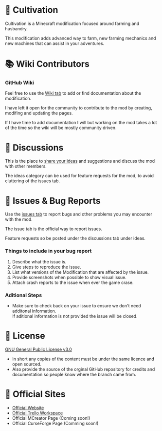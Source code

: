 # 🚜 Cultivation
Cultivation is a Minecraft modification focused around farming and husbandry.  
  
This modification adds advanced way to farm, new farming mechanics and new machines that can assist in your adventures.

# 📚 Wiki Contributors
### GitHub Wiki
Feel free to use the [Wiki tab](https://github.com/MC-Cultivation/Cultivation/wiki) to add or find documentation about the modification.  
  
I have left it open for the community to contribute to the mod by creating, modifing and updating the pages.  
  
If I have time to add documentation I will but working on the mod takes a lot of the time so the wiki will be mostly community driven.

# 💬 Discussions
This is the place to [share your ideas](https://github.com/MC-Cultivation/Cultivation/discussions/categories/ideas) and suggestions and discuss the mod with other members.  
  
The ideas category can be used for feature requests for the mod, to avoid cluttering of the issues tab.

# 🐛 Issues & Bug Reports
Use the [issues tab](https://github.com/MC-Cultivation/Cultivation/issues) to report bugs and other problems you may encounter with the mod.

The issue tab is the official way to report issues.  
  
Feature requests so be posted under the discussions tab under ideas.
  
### Things to include in your bug report
1. Describe what the issue is.
2. Give steps to reproduce the issue.
3. List what versions of the Modification that are affected by the issue.
4. Provide screenshots when possible to show visual issue.
5. Attach crash reports to the issue when ever the game crase.

### Aditional Steps
- Make sure to check back on your issue to ensure we don't need additonal information.  
  If aditional information is not provided the issue will be closed.

# 🚨 License
[GNU General Public License v3.0](https://github.com/MC-Cultivation/Cultivation/blob/main/LICENSE)
- In short any copies of the content must be under the same licence and open sourced.
- Also provide the source of the orginal GitHub repository for credits and documentation so people know where the branch came from.

# 🔗 Official Sites
- [Official Website](https://mc-cultivation.github.io/Cultivation/)
- [Official Trello Workspace](https://trello.com/b/cWsqvIOg/cultivation)
- Official MCreator Page (Coming soon!)
- Official CurseForge Page (Comming soon!)
